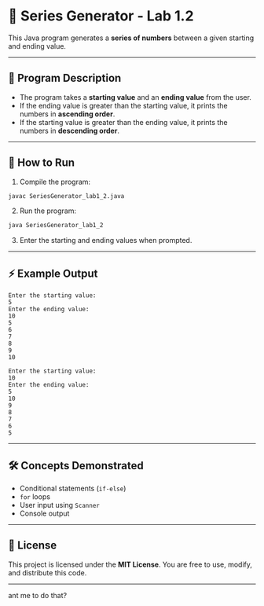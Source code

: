
# 🔢 Series Generator - Lab 1.2

This Java program generates a **series of numbers** between a given starting and ending value.

---

## 📝 Program Description

- The program takes a **starting value** and an **ending value** from the user.
- If the ending value is greater than the starting value, it prints the numbers in **ascending order**.
- If the starting value is greater than the ending value, it prints the numbers in **descending order**.

---

## 🚀 How to Run

1. Compile the program:
```bash
javac SeriesGenerator_lab1_2.java
````

2. Run the program:

```bash
java SeriesGenerator_lab1_2
```

3. Enter the starting and ending values when prompted.

---

## ⚡ Example Output

```
Enter the starting value:
5
Enter the ending value:
10
5
6
7
8
9
10
```

```
Enter the starting value:
10
Enter the ending value:
5
10
9
8
7
6
5
```

---

## 🛠 Concepts Demonstrated

* Conditional statements (`if-else`)
* `for` loops
* User input using `Scanner`
* Console output

---

## 📜 License

This project is licensed under the **MIT License**.
You are free to use, modify, and distribute this code.

---
ant me to do that?
```
